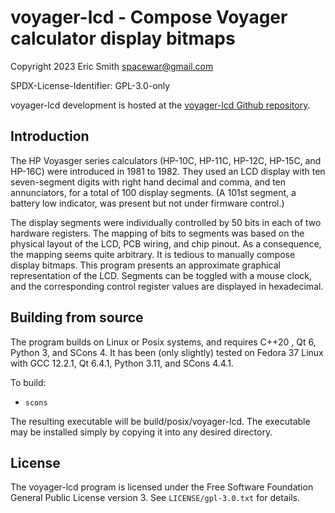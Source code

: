 # voyager-lcd - Compose Voyager calculator display bitmaps

Copyright 2023 Eric Smith <spacewar@gmail.com>

SPDX-License-Identifier: GPL-3.0-only

voyager-lcd development is hosted at the
[voyager-lcd Github repository](https://github.com/brouhaha/voyager-lcd/).

## Introduction

The HP Voyasger series calculators (HP-10C, HP-11C, HP-12C, HP-15C, and
HP-16C) were introduced in 1981 to 1982. They used an LCD display with
ten seven-segment digits with right hand decimal and comma, and ten
annunciators, for a total of 100 display segments. (A 101st segment, a
battery low indicator, was present but not under firmware control.)

The display segments were individually controlled by 50 bits in each of
two hardware registers. The mapping of bits to segments was based on the
physical layout of the LCD, PCB wiring, and chip pinout. As a consequence,
the mapping seems quite arbitrary. It is tedious to manually compose display
bitmaps. This program presents an approximate graphical representation of
the LCD. Segments can be toggled with a mouse clock, and the corresponding
control register values are displayed in hexadecimal.

## Building from source

The program builds on Linux or Posix systems, and requires C++20 , Qt
6, Python 3, and SCons 4. It has been (only slightly) tested on Fedora
37 Linux with GCC 12.2.1, Qt 6.4.1, Python 3.11, and SCons 4.4.1.

To build:

- `scons`

The resulting executable will be build/posix/voyager-lcd. The executable may be
installed simply by copying it into any desired directory.

## License

The voyager-lcd program is licensed under the Free Software Foundation
General Public License version 3. See `LICENSE/gpl-3.0.txt` for details.
